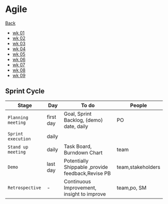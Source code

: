 # Agile

[Back](../tss2.md)

- [wk 01](./wk01/wk01.md)
- [wk 02](./wk02/wk02.md)
- [wk 03](./wk03/wk03.md)
- [wk 04](./wk04/wk04.md)
- [wk 05](./wk05/wk05.md)
- [wk 06](./wk06/wk06.md)
- [wk 07](./wk07/wk07.md)
- [wk 08](./wk08/wk08.md)
- [wk 09](./wk09/wk09.md)

## Sprint Cycle

| Stage              | Day       | To do                                             | People            |
| ------------------ | --------- | ------------------------------------------------- | ----------------- |
| `Planning meeting` | first day | Goal, Sprint Backlog, (demo) date, daily          | PO                |
| `Sprint execution` | daily     |                                                   |                   |
| `Stand up meeting` | daily     | Task Board, Burndown Chart                        | team              |
| `Demo`             | last day  | Potentially Shippable ,provide feedback,Revise PB | team,stakeholders |
| `Retrospective`    | -         | Continuous Improvement, insight to improve        | team,po, SM       |
